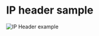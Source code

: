 # IP header sample


![IP Header example](https://sites.google.com/site/xiangyangsite/_/rsrc/1373056948827/home/technical-tips/network/ip-header/ip_header.jpg "IP Header example")
